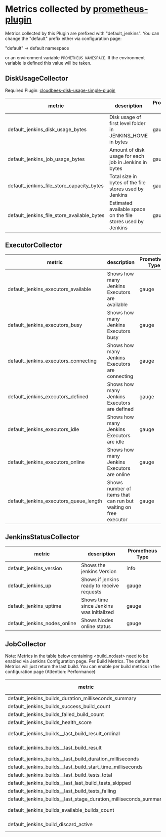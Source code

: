 # Metrics collected by [prometheus-plugin](../../README.md)

Metrics collected by this Plugin are prefixed with "default_jenkins". 
You can change the "default" prefix either via configuration page:

"default" -> default namespace

or an environment variable ```PROMETHEUS_NAMESPACE```. 
If the environment variable is defined this value will be taken.


## DiskUsageCollector

Required Plugin: 
[cloudbees-disk-usage-simple-plugin](https://github.com/jenkinsci/cloudbees-disk-usage-simple-plugin)

| metric                                     | description                                                  | Prometheus Type |
|--------------------------------------------|--------------------------------------------------------------|-----------------|
| default_jenkins_disk_usage_bytes           | Disk usage of first level folder in JENKINS_HOME in bytes    | gauge           |
| default_jenkins_job_usage_bytes            | Amount of disk usage for each job in Jenkins in bytes        | gauge           |
| default_jenkins_file_store_capacity_bytes  | Total size in bytes of the file stores used by Jenkins       | gauge           |
| default_jenkins_file_store_available_bytes | Estimated available space on the file stores used by Jenkins | gauge           |

## ExecutorCollector

| metric                                 | description                                                     | Prometheus Type |
|----------------------------------------|-----------------------------------------------------------------|-----------------|
| default_jenkins_executors_available    | Shows how many Jenkins Executors are available                  | gauge           |
| default_jenkins_executors_busy         | Shows how many Jenkins Executors busy                           | gauge           |
| default_jenkins_executors_connecting   | Shows how many Jenkins Executors are connecting                 | gauge           |
| default_jenkins_executors_defined      | Shows how many Jenkins Executors are defined                    | gauge           |
| default_jenkins_executors_idle         | Shows how many Jenkins Executors are idle                       | gauge           |
| default_jenkins_executors_online       | Shows how many Jenkins Executors are online                     | gauge           |
| default_jenkins_executors_queue_length | Shows number of items that can run but waiting on free executor | gauge           |

## JenkinsStatusCollector

| metric                       | description                                | Prometheus Type |
|------------------------------|--------------------------------------------|-----------------|
| default_jenkins_version      | Shows the jenkins Version                  | info            |
| default_jenkins_up           | Shows if jenkins ready to receive requests | gauge           |
| default_jenkins_uptime       | Shows time since Jenkins was initialized   | gauge           |
| default_jenkins_nodes_online | Shows Nodes online status                  | gauge           |

## JobCollector

Note: Metrics in the table below containing <buildname><build_no:last> need to be enabled via Jenkins Configuration page. Per Build Metrics. The default Metrics 
will just return the last build. You can enable per build metrics in the configuration page (Attention: Performance)

| metric                                                                      | description                                                                                                                                  | Prometheus Type |
|-----------------------------------------------------------------------------|----------------------------------------------------------------------------------------------------------------------------------------------|-----------------|
| default_jenkins_builds_duration_milliseconds_summary                        | Summary of Jenkins build times in milliseconds by Job                                                                                        | summary         |
| default_jenkins_builds_success_build_count                                  | Successful build count                                                                                                                       | counter         |
| default_jenkins_builds_failed_build_count                                   | Failed build count                                                                                                                           | counter         |
| default_jenkins_builds_health_score                                         | Health score of a job                                                                                                                        | gauge           |
| default_jenkins_builds_<buildname>_last_build_result_ordinal                | Build status of a job (0=SUCCESS,1=UNSTABLE,2=FAILURE,3=NOT_BUILT,4=ABORTED)                                                                 | gauge           |
| default_jenkins_builds_<buildname>_last_build_result                        | Build status of a job as a boolean value - 0 or 1. Where 0 is: SUCCESS,UNSTABLE and 1: all other States                                      | gauge           |
| default_jenkins_builds_<buildname>_last_build_duration_milliseconds         | Build times in milliseconds of last build                                                                                                    | gauge           |
| default_jenkins_builds_<buildname>_last_build_start_time_milliseconds       | Last build start timestamp in milliseconds                                                                                                   | gauge           |
| default_jenkins_builds_<buildname>_last_build_tests_total                   | Number of total tests during the last build                                                                                                  | gauge           |
| default_jenkins_builds_<buildname>_last_last_build_tests_skipped            | Number of skipped tests during the last build                                                                                                | gauge           |
| default_jenkins_builds_<buildname>_last_build_tests_failing                 | Number of failing tests during the last build                                                                                                | gauge           |
| default_jenkins_builds_<buildname>_last_stage_duration_milliseconds_summary | Summary of Jenkins build times by Job and Stage in the last build                                                                            | summary         |
| default_jenkins_builds_available_builds_count                               | Gauge which indicates how many builds are available for the given job                                                                        | gauge           |
| default_jenkins_build_discard_active                                        | Gauge which indicates if the build discard feature is active for the job. 1.0 for active, 0.0 for not active are available for the given job | gauge           |




